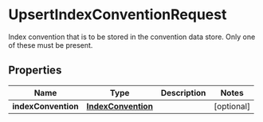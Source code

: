 

# UpsertIndexConventionRequest

Index convention that is to be stored in the convention data store.  Only one of these must be present.

## Properties

Name | Type | Description | Notes
------------ | ------------- | ------------- | -------------
**indexConvention** | [**IndexConvention**](IndexConvention.md) |  |  [optional]



